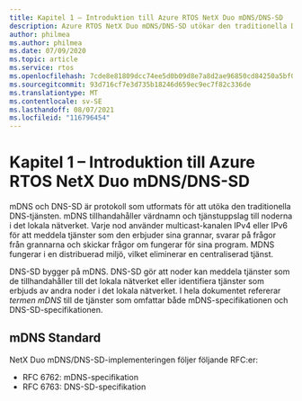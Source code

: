 ```yaml
---
title: Kapitel 1 – Introduktion till Azure RTOS NetX Duo mDNS/DNS-SD
description: Azure RTOS NetX Duo mDNS/DNS-SD utökar den traditionella DNS-tjänsten.
author: philmea
ms.author: philmea
ms.date: 07/09/2020
ms.topic: article
ms.service: rtos
ms.openlocfilehash: 7cde8e81809dcc74ee5d0b09d8e7a8d2ae96850cd84250a5bf003fdd5763925a
ms.sourcegitcommit: 93d716cf7e3d735b18246d659ec9ec7f82c336de
ms.translationtype: MT
ms.contentlocale: sv-SE
ms.lasthandoff: 08/07/2021
ms.locfileid: "116796454"
---
```

# <a name="chapter-1---introduction-to-azure-rtos-netx-duo-mdnsdns-sd"></a>Kapitel 1 – Introduktion till Azure RTOS NetX Duo mDNS/DNS-SD

mDNS och DNS-SD är protokoll som utformats för att utöka den traditionella DNS-tjänsten. mDNS tillhandahåller värdnamn och tjänstuppslag till noderna i det lokala nätverket. Varje nod använder multicast-kanalen IPv4 eller IPv6 för att meddela tjänster som den erbjuder sina grannar, svarar på frågor från grannarna och skickar frågor om fungerar för sina program. MDNS fungerar i en distribuerad miljö, vilket eliminerar en centraliserad tjänst.

DNS-SD bygger på mDNS. DNS-SD gör att noder kan meddela tjänster som de tillhandahåller till det lokala nätverket eller identifiera tjänster som erbjuds av andra noder i det lokala nätverket. I hela dokumentet refererar *termen mDNS* till de tjänster som omfattar både mDNS-specifikationen och DNS-SD-specifikationen.

## <a name="mdns-standard"></a>mDNS Standard

NetX Duo mDNS/DNS-SD-implementeringen följer följande RFC:er:

- RFC 6762: mDNS-specifikation
- RFC 6763: DNS-SD-specifikation